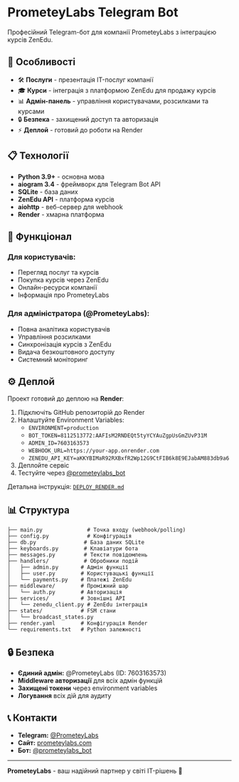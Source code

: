 # PrometeyLabs Telegram Bot

Професійний Telegram-бот для компанії PrometeyLabs з інтеграцією курсів ZenEdu.

## 🚀 Особливості

- 🛠 **Послуги** - презентація IT-послуг компанії
- 🎓 **Курси** - інтеграція з платформою ZenEdu для продажу курсів
- 📊 **Адмін-панель** - управління користувачами, розсилками та курсами
- 🔒 **Безпека** - захищений доступ та авторизація
- ⚡ **Деплой** - готовий до роботи на Render

## 📋 Технології

- **Python 3.9+** - основна мова
- **aiogram 3.4** - фреймворк для Telegram Bot API
- **SQLite** - база даних
- **ZenEdu API** - платформа курсів
- **aiohttp** - веб-сервер для webhook
- **Render** - хмарна платформа

## 🎯 Функціонал

### Для користувачів:
- Перегляд послуг та курсів
- Покупка курсів через ZenEdu
- Онлайн-ресурси компанії
- Інформація про PrometeyLabs

### Для адміністратора (@PrometeyLabs):
- Повна аналітика користувачів
- Управління розсилками
- Синхронізація курсів з ZenEdu
- Видача безкоштовного доступу
- Системний моніторинг

## ⚙️ Деплой

Проект готовий до деплою на **Render**:

1. Підключіть GitHub репозиторій до Render
2. Налаштуйте Environment Variables:
   - `ENVIRONMENT=production`
   - `BOT_TOKEN=8112513772:AAFIsM2RNDEQt5tyYCYAuZgpUsGmZUvP31M`
   - `ADMIN_ID=7603163573`
   - `WEBHOOK_URL=https://your-app.onrender.com`
   - `ZENEDU_API_KEY=aKKYBIMaR92RXBxfR2Wp12G9CtFIB6k8E9EJabAM883db9a6`
3. Деплойте сервіс
4. Тестуйте через [@prometeylabs_bot](https://t.me/prometeylabs_bot)

Детальна інструкція: [`DEPLOY_RENDER.md`](./DEPLOY_RENDER.md)

## 📊 Структура

```
├── main.py              # Точка входу (webhook/polling)
├── config.py            # Конфігурація
├── db.py               # База даних SQLite
├── keyboards.py        # Клавіатури бота
├── messages.py         # Тексти повідомлень
├── handlers/           # Обробники подій
│   ├── admin.py       # Адмін функції
│   ├── user.py        # Користувацькі функції
│   └── payments.py    # Платежі ZenEdu
├── middleware/        # Проміжний шар
│   └── auth.py        # Авторизація
├── services/          # Зовнішні API
│   └── zenedu_client.py # ZenEdu інтеграція
├── states/            # FSM стани
│   └── broadcast_states.py
├── render.yaml        # Конфігурація Render
└── requirements.txt   # Python залежності
```

## 🔒 Безпека

- **Єдиний адмін:** @PrometeyLabs (ID: 7603163573)
- **Middleware авторизації** для всіх адмін функцій
- **Захищені токени** через environment variables
- **Логування** всіх дій для аудиту

## 📞 Контакти

- **Telegram:** [@PrometeyLabs](https://t.me/PrometeyLabs)
- **Сайт:** [prometeylabs.com](https://prometeylabs.com)
- **Бот:** [@prometeylabs_bot](https://t.me/prometeylabs_bot)

---

**PrometeyLabs** - ваш надійний партнер у світі IT-рішень 🚀 